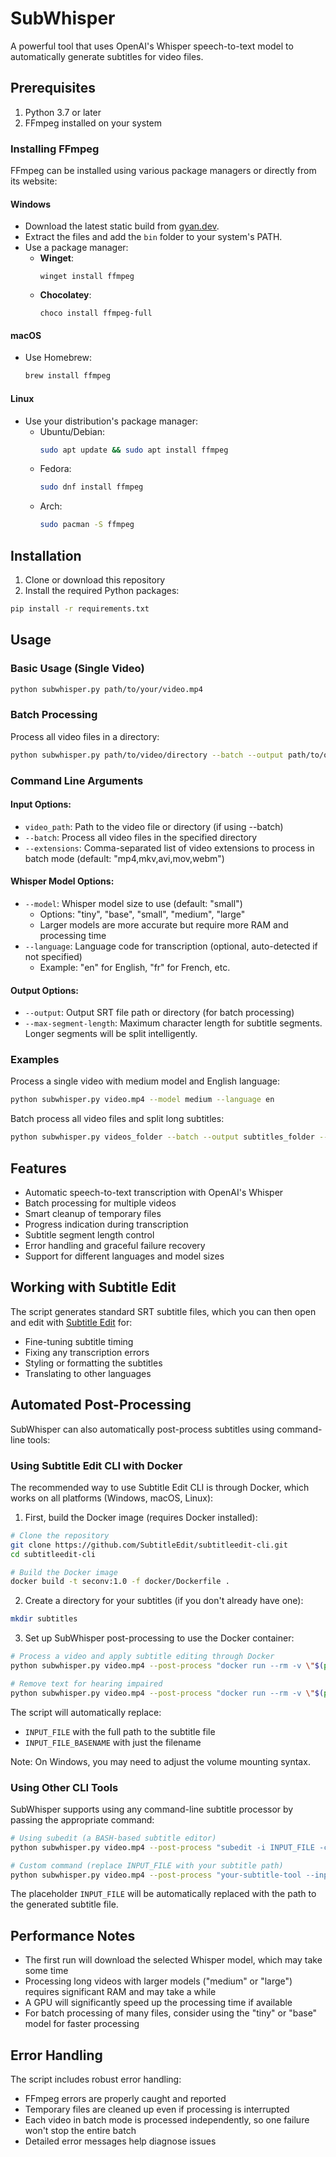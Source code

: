 # SubWhisper

A powerful tool that uses OpenAI's Whisper speech-to-text model to automatically generate subtitles for video files.

## Prerequisites

1. Python 3.7 or later
2. FFmpeg installed on your system

### Installing FFmpeg

FFmpeg can be installed using various package managers or directly from its website:

#### Windows
- Download the latest static build from [gyan.dev](https://www.gyan.dev/ffmpeg/builds/).
- Extract the files and add the `bin` folder to your system's PATH.
- Use a package manager:
  - **Winget**:
    ```batch
    winget install ffmpeg
    ```
  - **Chocolatey**:
    ```batch
    choco install ffmpeg-full
    ```

#### macOS
- Use Homebrew:
  ```bash
  brew install ffmpeg
  ```

#### Linux
- Use your distribution's package manager:
  - Ubuntu/Debian:
    ```bash
    sudo apt update && sudo apt install ffmpeg
    ```
  - Fedora:
    ```bash
    sudo dnf install ffmpeg
    ```
  - Arch:
    ```bash
    sudo pacman -S ffmpeg
    ```

## Installation

1. Clone or download this repository
2. Install the required Python packages:

```bash
pip install -r requirements.txt
```

## Usage

### Basic Usage (Single Video)

```bash
python subwhisper.py path/to/your/video.mp4
```

### Batch Processing

Process all video files in a directory:

```bash
python subwhisper.py path/to/video/directory --batch --output path/to/output/directory
```

### Command Line Arguments

#### Input Options:
- `video_path`: Path to the video file or directory (if using --batch)
- `--batch`: Process all video files in the specified directory
- `--extensions`: Comma-separated list of video extensions to process in batch mode (default: "mp4,mkv,avi,mov,webm")

#### Whisper Model Options:
- `--model`: Whisper model size to use (default: "small")
  - Options: "tiny", "base", "small", "medium", "large"
  - Larger models are more accurate but require more RAM and processing time
- `--language`: Language code for transcription (optional, auto-detected if not specified)
  - Example: "en" for English, "fr" for French, etc.

#### Output Options:
- `--output`: Output SRT file path or directory (for batch processing)
- `--max-segment-length`: Maximum character length for subtitle segments. Longer segments will be split intelligently.

### Examples

Process a single video with medium model and English language:
```bash
python subwhisper.py video.mp4 --model medium --language en
```

Batch process all video files and split long subtitles:
```bash
python subwhisper.py videos_folder --batch --output subtitles_folder --max-segment-length 80
```

## Features

- Automatic speech-to-text transcription with OpenAI's Whisper
- Batch processing for multiple videos
- Smart cleanup of temporary files
- Progress indication during transcription
- Subtitle segment length control
- Error handling and graceful failure recovery
- Support for different languages and model sizes

## Working with Subtitle Edit

The script generates standard SRT subtitle files, which you can then open and edit with [Subtitle Edit](https://www.nikse.dk/subtitleedit/) for:

- Fine-tuning subtitle timing
- Fixing any transcription errors
- Styling or formatting the subtitles
- Translating to other languages

## Automated Post-Processing

SubWhisper can also automatically post-process subtitles using command-line tools:

### Using Subtitle Edit CLI with Docker

The recommended way to use Subtitle Edit CLI is through Docker, which works on all platforms (Windows, macOS, Linux):

1. First, build the Docker image (requires Docker installed):
```bash
# Clone the repository
git clone https://github.com/SubtitleEdit/subtitleedit-cli.git
cd subtitleedit-cli

# Build the Docker image
docker build -t seconv:1.0 -f docker/Dockerfile .
```

2. Create a directory for your subtitles (if you don't already have one):
```bash
mkdir subtitles
```

3. Set up SubWhisper post-processing to use the Docker container:
```bash
# Process a video and apply subtitle editing through Docker
python subwhisper.py video.mp4 --post-process "docker run --rm -v \"$(pwd)\":/subtitles seconv:1.0 /subtitles/INPUT_FILE_BASENAME subrip /fixcommonerrors"

# Remove text for hearing impaired
python subwhisper.py video.mp4 --post-process "docker run --rm -v \"$(pwd)\":/subtitles seconv:1.0 /subtitles/INPUT_FILE_BASENAME subrip /removetextforhi"
```

The script will automatically replace:
- `INPUT_FILE` with the full path to the subtitle file
- `INPUT_FILE_BASENAME` with just the filename

Note: On Windows, you may need to adjust the volume mounting syntax.

### Using Other CLI Tools

SubWhisper supports using any command-line subtitle processor by passing the appropriate command:

```bash
# Using subedit (a BASH-based subtitle editor)
python subwhisper.py video.mp4 --post-process "subedit -i INPUT_FILE -c -k '()' -m"

# Custom command (replace INPUT_FILE with your subtitle path)
python subwhisper.py video.mp4 --post-process "your-subtitle-tool --input INPUT_FILE --output INPUT_FILE --option1 value1"
```

The placeholder `INPUT_FILE` will be automatically replaced with the path to the generated subtitle file.

## Performance Notes

- The first run will download the selected Whisper model, which may take some time
- Processing long videos with larger models ("medium" or "large") requires significant RAM and may take a while
- A GPU will significantly speed up the processing time if available
- For batch processing of many files, consider using the "tiny" or "base" model for faster processing

## Error Handling

The script includes robust error handling:
- FFmpeg errors are properly caught and reported
- Temporary files are cleaned up even if processing is interrupted
- Each video in batch mode is processed independently, so one failure won't stop the entire batch
- Detailed error messages help diagnose issues 
